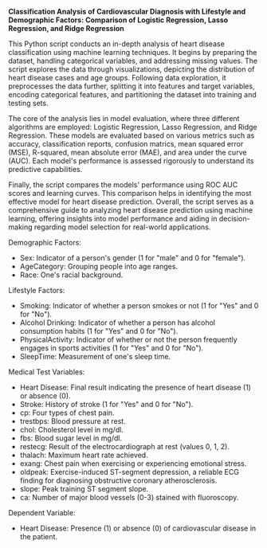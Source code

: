 **Classification Analysis of Cardiovascular Diagnosis with Lifestyle and Demographic Factors: Comparison of Logistic Regression, Lasso Regression, and Ridge Regression**

This Python script conducts an in-depth analysis of heart disease classification using machine learning techniques. It begins by preparing the dataset, handling categorical variables, and addressing missing values. The script explores the data through visualizations, depicting the distribution of heart disease cases and age groups. Following data exploration, it preprocesses the data further, splitting it into features and target variables, encoding categorical features, and partitioning the dataset into training and testing sets.

The core of the analysis lies in model evaluation, where three different algorithms are employed: Logistic Regression, Lasso Regression, and Ridge Regression. These models are evaluated based on various metrics such as accuracy, classification reports, confusion matrics, mean squared error (MSE), R-squared, mean absolute error (MAE), and area under the curve (AUC). Each model's performance is assessed rigorously to understand its predictive capabilities.

Finally, the script compares the models' performance using ROC AUC scores and learning curves. This comparison helps in identifying the most effective model for heart disease prediction. Overall, the script serves as a comprehensive guide to analyzing heart disease prediction using machine learning, offering insights into model performance and aiding in decision-making regarding model selection for real-world applications.

Demographic Factors:
- Sex: Indicator of a person's gender (1 for "male" and 0 for "female").
- AgeCategory: Grouping people into age ranges.
- Race: One's racial background.

Lifestyle Factors:
- Smoking: Indicator of whether a person smokes or not (1 for "Yes" and 0 for "No").
- Alcohol Drinking: Indicator of whether a person has alcohol consumption habits (1 for "Yes" and 0 for "No").
- PhysicalActivity: Indicator of whether or not the person frequently engages in sports activities (1 for "Yes" and 0 for "No").
- SleepTime: Measurement of one's sleep time.

Medical Test Variables:
- Heart Disease: Final result indicating the presence of heart disease (1) or absence (0).
- Stroke: History of stroke (1 for "Yes" and 0 for "No").
- cp: Four types of chest pain.
- trestbps: Blood pressure at rest.
- chol: Cholesterol level in mg/dl.
- fbs: Blood sugar level in mg/dl.
- restecg: Result of the electrocardiograph at rest (values 0, 1, 2).
- thalach: Maximum heart rate achieved.
- exang: Chest pain when exercising or experiencing emotional stress.
- oldpeak: Exercise-induced ST-segment depression, a reliable ECG finding for diagnosing obstructive coronary atherosclerosis.
- slope: Peak training ST segment slope.
- ca: Number of major blood vessels (0-3) stained with fluoroscopy.

Dependent Variable:
- Heart Disease: Presence (1) or absence (0) of cardiovascular disease in the patient.
